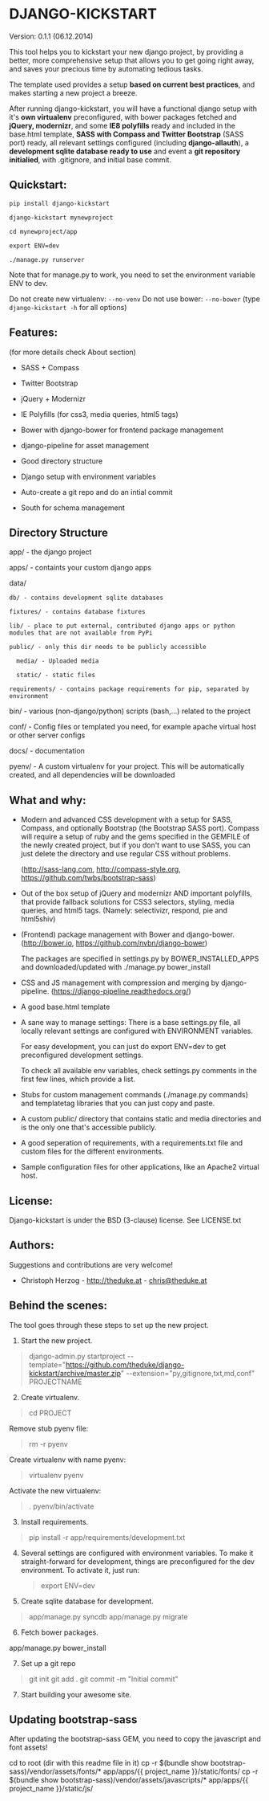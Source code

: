 DJANGO-KICKSTART
================

Version: 0.1.1 (06.12.2014)

This tool helps you to kickstart your new django project,
by providing a better, more comprehensive setup that allows you to get
going right away, and saves your precious time by automating tedious tasks.

The template used provides a setup **based on current best practices**, and makes
starting a new project a breeze.

After running django-kickstart, you will have a functional django setup with it's
**own virtualenv** preconfigured, with bower packages fetched and **jQuery, modernizr**,
and some **IE8 polyfills** ready and included in the base.html template,
**SASS with Compass and Twitter Bootstrap** (SASS port) ready,
 all relevant settings configured (including **django-allauth**), a **development sqlite database ready to use**
 and event a **git repository initialied**, with .gitignore, and initial base commit.


Quickstart:
-----------

`pip install django-kickstart`

`django-kickstart mynewproject`

`cd mynewproject/app`

`export ENV=dev`

`./manage.py runserver`

Note that for manage.py to work, you need to set the environment variable ENV
to dev.

Do not create new virtualenv: `--no-venv`
Do not use bower: `--no-bower`
(type `django-kickstart -h` for all options)


Features:
--------

(for more details check About section)

* SASS + Compass
* Twitter Bootstrap
* jQuery + Modernizr
* IE Polyfills (for css3, media queries, html5 tags)

* Bower with django-bower for frontend package management
* django-pipeline for asset management
* Good directory structure
* Django setup with environment variables

* Auto-create a git repo and do an intial commit
* South for schema management


Directory Structure
-------------------

app/ - the django project

  apps/ - containts your custom django apps

  data/

    db/ - contains development sqlite databases

    fixtures/ - contains database fixtures

    lib/ - place to put external, contributed django apps or python modules that are not available from PyPi

    public/ - only this dir needs to be publicly accessible

      media/ - Uploaded media

      static/ - static files

    requirements/ - contains package requirements for pip, separated by environment

bin/ - various (non-django/python) scripts (bash,...) related to the project

conf/ - Config files or templated you need, for example apache virtual host or other server configs

docs/ - documentation

pyenv/ - A custom virtualenv for your project. This will be automatically
         created, and all dependencies will be downloaded


What and why:
-------------

*  Modern and advanced CSS development with a setup for SASS, Compass, and
   optionally Bootstrap (the Bootstrap SASS port).
   Compass will require a setup of ruby and the gems specified in the GEMFILE
   of the newly created project, but if you don't want to use SASS, you
   can just delete the directory and use regular CSS without problems.

   (http://sass-lang.com, http://compass-style.org, https://github.com/twbs/bootstrap-sass)

* Out of the box setup of jQuery and modernizr AND important polyfills,
   that provide fallback solutions for CSS3 selectors, styling, media queries,
   and html5 tags. (Namely: selectivizr, respond, pie and html5shiv)

* (Frontend) package management with Bower and django-bower.
   (http://bower.io, https://github.com/nvbn/django-bower)

   The packages are specified in settings.py by BOWER_INSTALLED_APPS and
   downloaded/updated with ./manage.py bower_install

* CSS and JS management with compression and merging by django-pipeline.
   (https://django-pipeline.readthedocs.org/‎)

* A good base.html template

* A sane way to manage settings:
   There is a base settings.py file, all locally relevant settings are
   configured with ENVIRONMENT variables.

   For easy development, you can just do export ENV=dev to get preconfigured
   development settings.

   To check all available env variables, check settings.py comments in the
   first few lines, which provide a list.

* Stubs for custom management commands (./manage.py commands) and
   templatetag libraries that you can just copy and paste.

* A custom public/ directory that contains static and media directories and is
   the only one that's accessible publicly.

* A good seperation of requirements, with a requirements.txt file and
   custom files for the different environments.

* Sample configuration files for other applications, like an Apache2 virtual
   host.


License:
--------

Django-kickstart is under the BSD (3-clause) license.
See LICENSE.txt


Authors:
--------

Suggestions and contributions are very welcome!

* Christoph Herzog - http://theduke.at - chris@theduke.at


Behind the scenes:
------------------

The tool goes through these steps to set up the new project.

1. Start the new project.

> django-admin.py startproject --template="https://github.com/theduke/django-kickstart/archive/master.zip" --extension="py,gitignore,txt,md,conf" PROJECTNAME

2. Create virtualenv.

> cd PROJECT

Remove stub pyenv file:
> rm -r pyenv

Create virtualenv with name pyenv:
> virtualenv pyenv

Activate the new virtualenv:
> . pyenv/bin/activate

3. Install requirements.

> pip install -r app/requirements/development.txt

4. Several settings are configured with environment variables.
   To make it straight-forward for development, things are preconfigured
   for the dev environment. To activate it, just run:

   > export ENV=dev


5. Create sqlite database for development.

> app/manage.py syncdb
> app/manage.py migrate

6. Fetch bower packages.

app/manage.py bower_install

7. Set up a git repo

> git init
> git add .
> git commit -m "Initial commit"

7. Start building your awesome site.


Updating bootstrap-sass
-----------------------

After updating the bootstrap-sass GEM, you need to copy the
javascript and font assets!

cd to root (dir with this readme file in it)
cp -r $(bundle show bootstrap-sass)/vendor/assets/fonts/* app/apps/{{ project_name }}/static/fonts/
cp -r $(bundle show bootstrap-sass)/vendor/assets/javascripts/* app/apps/{{ project_name }}/static/js/
